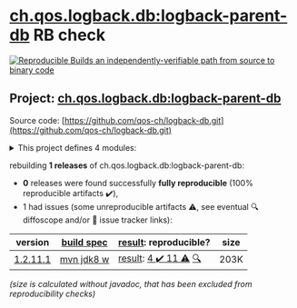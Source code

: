 [ch.qos.logback.db:logback-parent-db](https://search.maven.org/artifact/ch.qos.logback.db/logback-parent-db/) RB check
=======

[![Reproducible Builds](https://reproducible-builds.org/images/logos/rb.svg) an independently-verifiable path from source to binary code](https://reproducible-builds.org/)

## Project: [ch.qos.logback.db:logback-parent-db](https://search.maven.org/artifact/ch.qos.logback.db/logback-parent-db/)

Source code: [https://github.com/qos-ch/logback-db.git](https://github.com/qos-ch/logback-db.git)

<details><summary>This project defines 4 modules:</summary>

* [ch.qos.logback.db:logback-access-db](https://search.maven.org/artifact/ch.qos.logback.db/logback-access-db/)
* [ch.qos.logback.db:logback-classic-db](https://search.maven.org/artifact/ch.qos.logback.db/logback-classic-db/)
* [ch.qos.logback.db:logback-core-db](https://search.maven.org/artifact/ch.qos.logback.db/logback-core-db/)
* [ch.qos.logback.db:logback-parent-db](https://search.maven.org/artifact/ch.qos.logback.db/logback-parent-db/)
</details>

rebuilding **1 releases** of ch.qos.logback.db:logback-parent-db:
- **0** releases were found successfully **fully reproducible** (100% reproducible artifacts :heavy_check_mark:),
- 1 had issues (some unreproducible artifacts :warning:, see eventual :mag: diffoscope and/or :memo: issue tracker links):

| version | [build spec](/BUILDSPEC.md) | [result](https://reproducible-builds.org/docs/jvm/): reproducible? | size |
| -- | --------- | ------ | -- |
| [1.2.11.1](https://search.maven.org/artifact/ch.qos.logback.db/logback-parent-db/1.2.11.1/pom) | [mvn jdk8 w](logback-db-1.2.11.1.buildspec) | [result](logback-parent-db-1.2.11.1.buildinfo): [4 :heavy_check_mark:  11 :warning:](logback-parent-db-1.2.11.1.buildcompare) [:mag:](logback-parent-db-1.2.11.1.diffoscope) | 203K |

<i>(size is calculated without javadoc, that has been excluded from reproducibility checks)</i>
